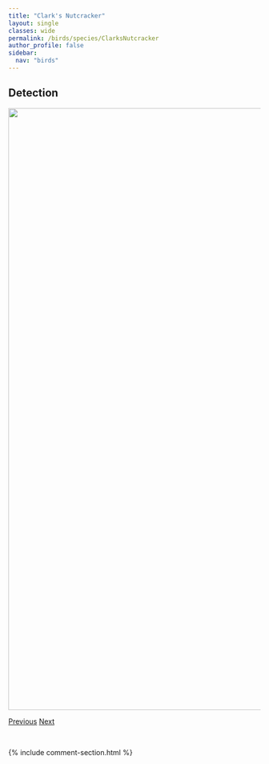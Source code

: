 ```yaml
---
title: "Clark's Nutcracker"
layout: single
classes: wide
permalink: /birds/species/ClarksNutcracker
author_profile: false
sidebar:
  nav: "birds"
---
```


<h2>Detection</h2>

<a href="https://drive.google.com/uc?export=view&id=1eaTxEWfq8Umg8S9TffxWjdWTsdtXJ_E0">
<img src="https://drive.google.com/uc?export=view&id=1eaTxEWfq8Umg8S9TffxWjdWTsdtXJ_E0" height = "1200" width = "800">
</a>

<a href="/birds/species/ChippingSparrow/" class="pagination--pager" title="Chipping Sparrow">Previous</a> <a href="/birds/species/CliffSwallow/" class="pagination--pager" title="Cliff Swallow">Next</a>

<p>&nbsp;</p>

{% include comment-section.html %}
